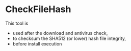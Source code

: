 # CheckFileHash
This tool is 
  - used after the download and antivirus check,
  - to checksum the SHA512 (or lower) hash file integrity,
  - before install execution
